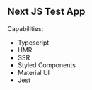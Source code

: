## Next JS Test App

Capabilities:

- Typescript
- HMR
- SSR
- Styled Components
- Material UI
- Jest
